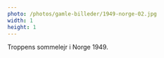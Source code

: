 ```yaml
---
photo: /photos/gamle-billeder/1949-norge-02.jpg
width: 1
height: 1
---
```

Troppens sommelejr i Norge 1949.
